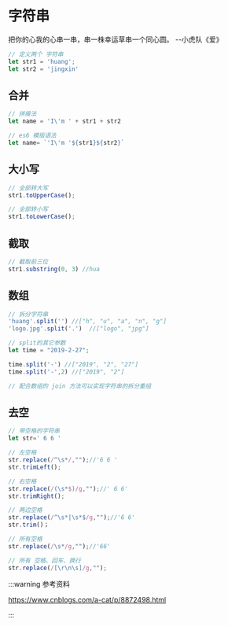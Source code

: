 # 字符串

把你的心我的心串一串，串一株幸运草串一个同心圆。    --小虎队《爱》

```js
// 定义两个 字符串
let str1 = 'huang';
let str2 = 'jingxin'
```

## 合并

```js
// 拼接法
let name = 'I\'m ' + str1 + str2

// es6 模版语法
let name= `'I\'m '${str1}${str2}`
```

## 大小写

```js
// 全部转大写
str1.toUpperCase();

// 全部转小写
str1.toLowerCase();
```

## 截取

```js
// 截取前三位
str1.substring(0, 3) //hua
```

## 数组

```js
// 拆分字符串
'huang'.split('') //["h", "u", "a", "n", "g"]
'logo.jpg'.split('.')  //["logo", "jpg"]

// split的其它参数
let time = "2019-2-27";

time.split('-') //["2019", "2", "27"]
time.split('-',2) //["2019", "2"]

// 配合数组的 join 方法可以实现字符串的拆分重组
```

## 去空

```js
// 带空格的字符串
let str=' 6 6 '

// 左空格
str.replace(/^\s*/,"");//'6 6 '
str.trimLeft();

// 右空格
str.replace(/(\s*$)/g,"");//' 6 6'
str.trimRight();

// 两边空格
str.replace(/^\s*|\s*$/g,"");//'6 6'
str.trim()；

// 所有空格
str.replace(/\s*/g,"");//'66'

// 所有 空格、回车、换行
str.replace(/[\r\n\s]/g,"");
```



:::warning 参考资料

https://www.cnblogs.com/a-cat/p/8872498.html

:::







